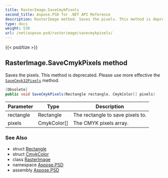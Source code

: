```yaml
---
title: RasterImage.SaveCmykPixels
second_title: Aspose.PSD for .NET API Reference
description: RasterImage method. Saves the pixels. This method is deprecated. Please use more effective the SaveCmyk32Pixels method
type: docs
weight: 530
url: /net/aspose.psd/rasterimage/savecmykpixels/
---
```

{{< psd/tize >}}
## RasterImage.SaveCmykPixels method

Saves the pixels. This method is deprecated. Please use more effective the [`SaveCmyk32Pixels`](../savecmyk32pixels/) method.

```csharp
[Obsolete]
public void SaveCmykPixels(Rectangle rectangle, CmykColor[] pixels)
```

| Parameter | Type | Description |
| --- | --- | --- |
| rectangle | Rectangle | The rectangle to save pixels to. |
| pixels | CmykColor[] | The CMYK pixels array. |

### See Also

* struct [Rectangle](../../rectangle/)
* struct [CmykColor](../../cmykcolor/)
* class [RasterImage](../)
* namespace [Aspose.PSD](../../../aspose.psd/)
* assembly [Aspose.PSD](../../../)


